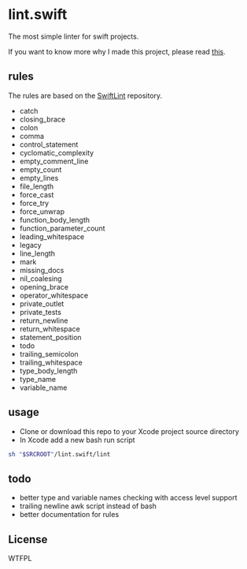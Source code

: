 # lint.swift
The most simple linter for swift projects.

If you want to know more why I made this project, please read [this](https://theswiftdev.com/2016/09/25/linting-swift-code/).

## rules
The rules are based on the [SwiftLint](https://github.com/realm/SwiftLint) repository.

- catch
- closing_brace
- colon
- comma
- control_statement
- cyclomatic_complexity
- empty_comment_line
- empty_count
- empty_lines
- file_length
- force_cast
- force_try
- force_unwrap
- function_body_length
- function_parameter_count
- leading_whitespace
- legacy
- line_length
- mark
- missing_docs
- nil_coalesing
- opening_brace
- operator_whitespace
- private_outlet
- private_tests
- return_newline
- return_whitespace
- statement_position
- todo
- trailing_semicolon
- trailing_whitespace
- type_body_length
- type_name
- variable_name


## usage

- Clone or download this repo to your Xcode project source directory
- In Xcode add a new bash run script

```bash
sh "$SRCROOT"/lint.swift/lint

```

## todo
- better type and variable names checking with access level support
- trailing newline awk script instead of bash
- better documentation for rules


## License

WTFPL
